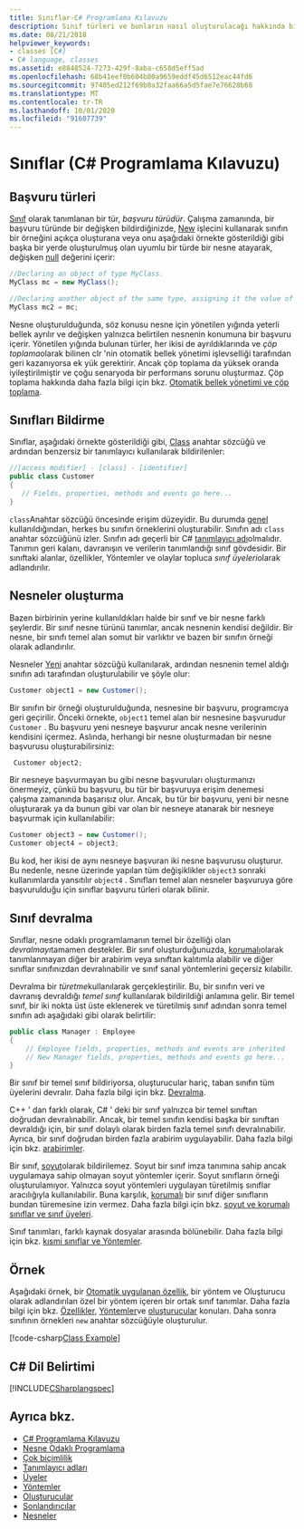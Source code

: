 ```yaml
---
title: Sınıflar-C# Programlama Kılavuzu
description: Sınıf türleri ve bunların nasıl oluşturulacağı hakkında bilgi edinin
ms.date: 08/21/2018
helpviewer_keywords:
- classes [C#]
- C# language, classes
ms.assetid: e8848524-7273-429f-8aba-c658d5eff5ad
ms.openlocfilehash: 68b41eef0b604b80a9659eddf45d6512eac44fd6
ms.sourcegitcommit: 97405ed212f69b0a32faa66a5d5fae7e76628b68
ms.translationtype: MT
ms.contentlocale: tr-TR
ms.lasthandoff: 10/01/2020
ms.locfileid: "91607739"
---
```

# <a name="classes-c-programming-guide"></a>Sınıflar (C# Programlama Kılavuzu)

## <a name="reference-types"></a>Başvuru türleri  

[Sınıf](../../language-reference/keywords/class.md) olarak tanımlanan bir tür, *başvuru türüdür*. Çalışma zamanında, bir başvuru türünde bir değişken bildirdiğinizde, [New](../../language-reference/operators/new-operator.md) işlecini kullanarak sınıfın bir örneğini açıkça oluşturana veya onu aşağıdaki örnekte gösterildiği gibi başka bir yerde oluşturulmuş olan uyumlu bir türde bir nesne atayarak, değişken [null](../../language-reference/keywords/null.md) değerini içerir:

```csharp
//Declaring an object of type MyClass.
MyClass mc = new MyClass();

//Declaring another object of the same type, assigning it the value of the first object.
MyClass mc2 = mc;
```

Nesne oluşturulduğunda, söz konusu nesne için yönetilen yığında yeterli bellek ayrılır ve değişken yalnızca belirtilen nesnenin konumuna bir başvuru içerir. Yönetilen yığında bulunan türler, her ikisi de ayrıldıklarında ve *çöp toplama*olarak bilinen clr 'nin otomatik bellek yönetimi işlevselliği tarafından geri kazanıyorsa ek yük gerektirir. Ancak çöp toplama da yüksek oranda iyileştirilmiştir ve çoğu senaryoda bir performans sorunu oluşturmaz. Çöp toplama hakkında daha fazla bilgi için bkz. [Otomatik bellek yönetimi ve çöp toplama](../../../standard/garbage-collection/fundamentals.md).  
  
## <a name="declaring-classes"></a>Sınıfları Bildirme

 Sınıflar, aşağıdaki örnekte gösterildiği gibi, [Class](../../language-reference/keywords/class.md) anahtar sözcüğü ve ardından benzersiz bir tanımlayıcı kullanılarak bildirilenler:

 ```csharp
//[access modifier] - [class] - [identifier]
 public class Customer
 {
    // Fields, properties, methods and events go here...
 }
```

 `class`Anahtar sözcüğü öncesinde erişim düzeyidir. Bu durumda [genel](../../language-reference/keywords/public.md) kullanıldığından, herkes bu sınıfın örneklerini oluşturabilir. Sınıfın adı `class` anahtar sözcüğünü izler. Sınıfın adı geçerli bir C# [tanımlayıcı adı](../inside-a-program/identifier-names.md)olmalıdır. Tanımın geri kalanı, davranışın ve verilerin tanımlandığı sınıf gövdesidir. Bir sınıftaki alanlar, özellikler, Yöntemler ve olaylar topluca *sınıf üyeleri*olarak adlandırılır.  
  
## <a name="creating-objects"></a>Nesneler oluşturma

Bazen birbirinin yerine kullanıldıkları halde bir sınıf ve bir nesne farklı şeylerdir. Bir sınıf nesne türünü tanımlar, ancak nesnenin kendisi değildir. Bir nesne, bir sınıfı temel alan somut bir varlıktır ve bazen bir sınıfın örneği olarak adlandırılır.  
  
 Nesneler [Yeni](../../language-reference/operators/new-operator.md) anahtar sözcüğü kullanılarak, ardından nesnenin temel aldığı sınıfın adı tarafından oluşturulabilir ve şöyle olur:  

 ```csharp
 Customer object1 = new Customer();
 ```

 Bir sınıfın bir örneği oluşturulduğunda, nesnesine bir başvuru, programcıya geri geçirilir. Önceki örnekte, `object1` temel alan bir nesnesine başvurudur `Customer` . Bu başvuru yeni nesneye başvurur ancak nesne verilerinin kendisini içermez. Aslında, herhangi bir nesne oluşturmadan bir nesne başvurusu oluşturabilirsiniz:  

```csharp
 Customer object2;
```

 Bir nesneye başvurmayan bu gibi nesne başvuruları oluşturmanızı önermeyiz, çünkü bu başvuru, bu tür bir başvuruya erişim denemesi çalışma zamanında başarısız olur. Ancak, bu tür bir başvuru, yeni bir nesne oluşturarak ya da bunun gibi var olan bir nesneye atanarak bir nesneye başvurmak için kullanılabilir:  

 ```csharp
 Customer object3 = new Customer();
 Customer object4 = object3;
```
  
 Bu kod, her ikisi de aynı nesneye başvuran iki nesne başvurusu oluşturur. Bu nedenle, nesne üzerinde yapılan tüm değişiklikler `object3` sonraki kullanımlarda yansıtılır `object4` . Sınıfları temel alan nesneler başvuruya göre başvurulduğu için sınıflar başvuru türleri olarak bilinir.  
  
## <a name="class-inheritance"></a>Sınıf devralma  

Sınıflar, nesne odaklı programlamanın temel bir özelliği olan *devralmayı*tamamen destekler. Bir sınıf oluşturduğunuzda, [korumalı](../../language-reference/keywords/sealed.md)olarak tanımlanmayan diğer bir arabirim veya sınıftan kalıtımla alabilir ve diğer sınıflar sınıfınızdan devralınabilir ve sınıf sanal yöntemlerini geçersiz kılabilir.

Devralma bir *türetme*kullanılarak gerçekleştirilir. Bu, bir sınıfın veri ve davranış devraldığı *temel sınıf* kullanılarak bildirildiği anlamına gelir. Bir temel sınıf, bir iki nokta üst üste eklenerek ve türetilmiş sınıf adından sonra temel sınıfın adı aşağıdaki gibi olarak belirtilir:  

 ```csharp
 public class Manager : Employee
 {
     // Employee fields, properties, methods and events are inherited
     // New Manager fields, properties, methods and events go here...
 }
 ```

Bir sınıf bir temel sınıf bildiriyorsa, oluşturucular hariç, taban sınıfın tüm üyelerini devralır. Daha fazla bilgi için bkz. [Devralma](inheritance.md).
  
C++ ' dan farklı olarak, C# ' deki bir sınıf yalnızca bir temel sınıftan doğrudan devralınabilir. Ancak, bir temel sınıfın kendisi başka bir sınıftan devraldığı için, bir sınıf dolaylı olarak birden fazla temel sınıfı devralınabilir. Ayrıca, bir sınıf doğrudan birden fazla arabirim uygulayabilir. Daha fazla bilgi için bkz. [arabirimler](../interfaces/index.md).  
  
Bir sınıf, [soyut](../../language-reference/keywords/abstract.md)olarak bildirilemez. Soyut bir sınıf imza tanımına sahip ancak uygulamaya sahip olmayan soyut yöntemler içerir. Soyut sınıfların örneği oluşturulamıyor. Yalnızca soyut yöntemleri uygulayan türetilmiş sınıflar aracılığıyla kullanılabilir. Buna karşılık, [korumalı](../../language-reference/keywords/sealed.md) bir sınıf diğer sınıfların bundan türemesine izin vermez. Daha fazla bilgi için bkz. [soyut ve korumalı sınıflar ve sınıf üyeleri](abstract-and-sealed-classes-and-class-members.md).  
  
Sınıf tanımları, farklı kaynak dosyalar arasında bölünebilir. Daha fazla bilgi için bkz. [kısmi sınıflar ve Yöntemler](partial-classes-and-methods.md).  
  
## <a name="example"></a>Örnek

Aşağıdaki örnek, bir [Otomatik uygulanan özellik](auto-implemented-properties.md), bir yöntem ve Oluşturucu olarak adlandırılan özel bir yöntem içeren bir ortak sınıf tanımlar. Daha fazla bilgi için bkz. [Özellikler](properties.md), [Yöntemler](methods.md)ve [oluşturucular](constructors.md) konuları. Daha sonra sınıfının örnekleri `new` anahtar sözcüğüyle oluşturulur.  
  
[!code-csharp[Class Example](~/samples/snippets/csharp/programming-guide/classes-and-structs/class-example.cs)]
  
## <a name="c-language-specification"></a>C# Dil Belirtimi

[!INCLUDE[CSharplangspec](~/includes/csharplangspec-md.md)]  
  
## <a name="see-also"></a>Ayrıca bkz.

- [C# Programlama Kılavuzu](../index.md)
- [Nesne Odaklı Programlama](../../tutorials/intro-to-csharp/object-oriented-programming.md)
- [Çok biçimlilik](polymorphism.md)
- [Tanımlayıcı adları](../inside-a-program/identifier-names.md)
- [Üyeler](members.md)
- [Yöntemler](methods.md)
- [Oluşturucular](constructors.md)
- [Sonlandırıcılar](destructors.md)
- [Nesneler](objects.md)
